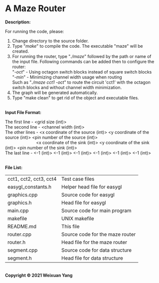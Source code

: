 # A Maze Router
<b>Description:</b><br>

For running the code, please:
1) Change directory to the source folder.
2) Type "<i>make</i>" to compile the code. The executable "maze" will be created.
3) For running the router, type "<i>./maze</i>" followed by the path or name of the input file. Following commands can be added then to configure the router: <br>
   "<i>-oct</i>" - Using octagon switch blocks instead of square switch blocks <br>
   "<i>-min</i>" - Minimizing channel width usage when routing <br>
   Such as "<i>./maze cct1 -oct</i>" to route the circuit 'cct1' with the octagon switch blocks and without channel width minimization.
4) The graph will be generated automatically.
5) Type "make clean" to get rid of the object and executable files.

<br><b>Input File Format:</b><br>

The first line - <grid size (int)> <br>
The second line - <channel width (int)> <br>
The other lines - <x coordinate of the source (int)> <y coordinate of the source (int)> <pin number of the source (int)> <br>
&emsp;&emsp;&emsp;&emsp;&emsp;&emsp;&emsp;&nbsp;<x coordinate of the sink (int)> <y coordinate of the sink (int)> <pin number of the sink (int)> <br>
The last line - <-1 (int)> <-1 (int)> <-1 (int)> <-1 (int)> <-1 (int)> <-1 (int)>

<br><b>File List:</b><br>

<table border="0">
    <tr>
        <td>cct1, cct2, cct3, cct4</td>
        <td>Test case files</td>
    </tr>
    <tr>
        <td>easygl_constants.h</td>
        <td>Helper head file for easygl</td>
    </tr>
    <tr>
        <td>graphics.cpp</td>
        <td>Source code for easygl</td>
    </tr>
    <tr>
        <td>graphics.h</td>
        <td>Head file for easygl</td>
    </tr>
    <tr>
        <td>main.cpp</td>
        <td>Source code for main program</td>
    </tr>
    <tr>
        <td>makefile</td>
        <td>UNIX makefile</td>
    </tr>
    <tr>
        <td>README.md</td>
        <td>This file</td>
    </tr>
    <tr>
        <td>router.cpp</td>
        <td>Source code for the maze router</td>
    </tr>
    <tr>
        <td>router.h</td>
        <td>Head file for the maze router</td>
    </tr>
    <tr>
        <td>segment.cpp</td>
        <td>Source code for data structure</td>
    </tr>
    <tr>
        <td>segment.h</td>
        <td>Head file for data structure</td>
    </tr>
</table>


<br><b>Copyright © 2021 Weixuan Yang</b>
